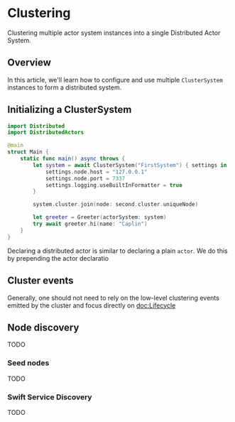 # Clustering

Clustering multiple actor system instances into a single Distributed Actor System.

## Overview

In this article, we'll learn how to configure and use multiple ``ClusterSystem`` instances to form a distributed system.

## Initializing a ClusterSystem

```swift
import Distributed
import DistributedActors
```

```swift
@main
struct Main {
    static func main() async throws {
        let system = await ClusterSystem("FirstSystem") { settings in
            settings.node.host = "127.0.0.1"
            settings.node.port = 7337
            settings.logging.useBuiltInFormatter = true
        }

        system.cluster.join(node: second.cluster.uniqueNode)

        let greeter = Greeter(actorSystem: system)
        try await greeter.hi(name: "Caplin")
    }
}
```

Declaring a distributed actor is similar to declaring a plain `actor`. We do this by prepending the actor declaratio

## Cluster events

Generally, one should not need to rely on the low-level clustering events emitted by the cluster and focus directly on <doc:Lifecycle>

## Node discovery

TODO

### Seed nodes

TODO

### Swift Service Discovery

TODO
